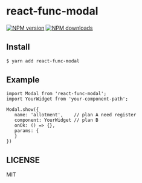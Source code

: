 # react-func-modal

[![NPM version](https://img.shields.io/npm/v/react-func-modal.svg?style=flat)](https://npmjs.org/package/react-func-modal)
[![NPM downloads](http://img.shields.io/npm/dm/react-func-modal.svg?style=flat)](https://npmjs.org/package/react-func-modal)

## Install

```bash
$ yarn add react-func-modal
```

## Example

```
import Modal from 'react-func-modal';
import YourWidget from 'your-component-path';

Modal.show({
   name: 'allotment',    // plan A need register
   component: YourWidget // plan B
   onOk: () => {},
   params: {
   }
})
```

## LICENSE

MIT
